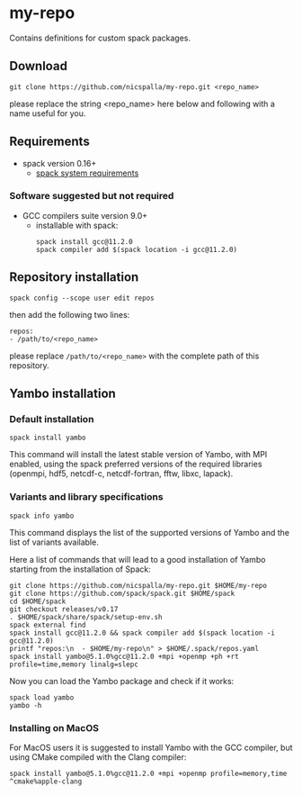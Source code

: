 # my-repo
Contains definitions for custom spack packages.

## Download

```
git clone https://github.com/nicspalla/my-repo.git <repo_name>
```
please replace the string <repo_name> here below and following with a name useful for you.

## Requirements

- spack version 0.16+
  - [spack system requirements](https://spack.readthedocs.io/en/latest/getting_started.html)

### Software suggested but not required

- GCC compilers suite version 9.0+
  - installable with spack:
    ```
    spack install gcc@11.2.0
    spack compiler add $(spack location -i gcc@11.2.0)
    ```

## Repository installation

```
spack config --scope user edit repos
```
then add the following two lines:
```
repos:
- /path/to/<repo_name>
```
please replace `/path/to/<repo_name>` with the complete path of this repository.

## Yambo installation

### Default installation
```
spack install yambo
```
This command will install the latest stable version of Yambo, with MPI enabled, using the spack preferred versions of the required libraries (openmpi, hdf5, netcdf-c, netcdf-fortran, fftw, libxc, lapack).

### Variants and library specifications
```
spack info yambo
```
This command displays the list of the supported versions of Yambo and the list of variants available.

Here a list of commands that will lead to a good installation of Yambo starting from the installation of Spack:
```
git clone https://github.com/nicspalla/my-repo.git $HOME/my-repo
git clone https://github.com/spack/spack.git $HOME/spack
cd $HOME/spack
git checkout releases/v0.17 
. $HOME/spack/share/spack/setup-env.sh 
spack external find
spack install gcc@11.2.0 && spack compiler add $(spack location -i gcc@11.2.0)
printf "repos:\n  - $HOME/my-repo\n" > $HOME/.spack/repos.yaml
spack install yambo@5.1.0%gcc@11.2.0 +mpi +openmp +ph +rt profile=time,memory linalg=slepc
```

Now you can load the Yambo package and check if it works:
```
spack load yambo
yambo -h
```

### Installing on MacOS

For MacOS users it is suggested to install Yambo with the GCC compiler, but using CMake compiled with the Clang compiler:
```
spack install yambo@5.1.0%gcc@11.2.0 +mpi +openmp profile=memory,time ^cmake%apple-clang
```
